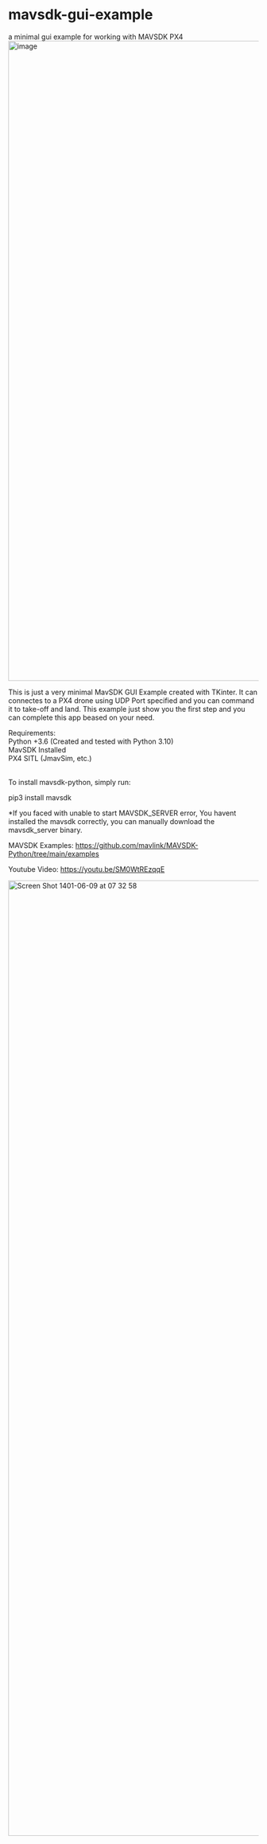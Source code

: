 # mavsdk-gui-example
a minimal gui example for working with MAVSDK PX4
<img width="1286" alt="image" src="https://user-images.githubusercontent.com/30341941/187351700-34da4e56-046e-418f-954a-d417a4848744.png">

This is just a very minimal MavSDK GUI Example created with TKinter.
It can connectes to a PX4 drone using UDP Port specified and you can command it to take-off and land.
This example just show you the first step and you can complete this app beased on your need.

Requirements: <br />
Python +3.6 (Created and tested with Python 3.10)<br />
MavSDK Installed<br />
PX4 SITL (JmavSim, etc.)<br />
<br />


To install mavsdk-python, simply run:<br />

pip3 install mavsdk


*If you faced with unable to start MAVSDK_SERVER error, You havent installed the mavsdk correctly, you can manually download the mavsdk_server binary.


MAVSDK Examples:
https://github.com/mavlink/MAVSDK-Python/tree/main/examples


Youtube Video:
https://youtu.be/SM0WtREzqqE

<a href="https://youtu.be/SM0WtREzqqE" target="_blank"> <img width="1920" alt="Screen Shot 1401-06-09 at 07 32 58" src="https://user-images.githubusercontent.com/30341941/187584703-b9aa3910-4aff-40ec-ad99-11c8e773cb07.png"></a>
